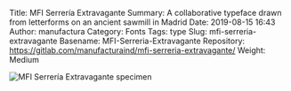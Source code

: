 Title: MFI Serrería Extravagante
Summary: A collaborative typeface drawn from letterforms on an ancient sawmill in Madrid
Date: 2019-08-15 16:43
Author: manufactura
Category: Fonts
Tags: type
Slug: mfi-serreria-extravagante
Basename: MFI-Serreria-Extravagante
Repository: https://gitlab.com/manufacturaind/mfi-serreria-extravagante/
Weight: Medium

![MFI Serrería Extravagante specimen]({static}/media/fonts/mfi-serreria-extravagante.png "MFI Serrería Extravagante specimen")
